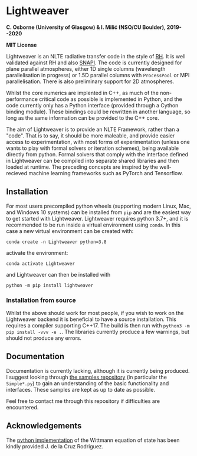 # Lightweaver

**C. Osborne (University of Glasgow) & I. Milić (NSO/CU Boulder), 2019--2020**

**MIT License**

Lightweaver is an NLTE radiative transfer code in the style of [RH](https://github.com/ITA-Solar/rh).
It is well validated against RH and also [SNAPI](https://github.com/ivanzmilic/snapi).
The code is currently designed for plane parallel atmospheres, either 1D single columns (wavelength parallelisation in progress) or 1.5D parallel columns with `ProcessPool` or MPI parallelisation.
There is also preliminary support for 2D atmospheres.

Whilst the core numerics are implented in C++, as much of the non-performance critical code as possible is implemented in Python, and the code currently only has a Python interface (provided through a Cython binding module).
These bindings could be rewritten in another language, so long as the same information can be provided to the C++ core.

The aim of Lightweaver is to provide an NLTE Framework, rather than a "code".
That is to say, it should be more maleable, and provide easier access to experimentation, with most forms of experimentation (unless one wants to play with formal solvers or iteration schemes), being available directly from python.
Formal solvers that comply with the interface defined in Lightweaver can be compiled into separate shared libraries and then loaded at runtime.
The preceding concepts are inspired by the well-recieved machine learning frameworks such as PyTorch and Tensorflow.

## Installation

For most users precompiled python wheels (supporting modern Linux, Mac, and Windows 10 systems) can be installed from `pip` and are the easiest way to get started with Lightweaver.
Lightweaver requires python 3.7+, and it is recommended to be run inside a virtual environment using `conda`.
In this case a new virtual environment can be created with:
```
conda create -n Lightweaver python=3.8
```
activate the environment:
```
conda activate Lightweaver
```
and Lightweaver can then be installed with
```
python -m pip install lightweaver
```

### Installation from source

Whilst the above should work for most people, if you wish to work on the Lightweaver backend it is beneficial to have a source installation.
This requires a compiler supporting C++17.
The build is then run with `python3 -m pip install -vvv -e .`.
The libraries currently produce a few warnings, but should not produce any errors.

## Documentation

Documentation is currently lacking, although it is currently being produced.
I suggest looking through [the samples repository](https://github.com/Goobley/LightweaverSamples) (in particular the `Simple*.py`) to gain an understanding of the basic functionality and interfaces.
These samples are kept as up to date as possible.

Feel free to contact me through this repository if difficulties are encountered.

## Acknowledgements

The [python implementation](https://github.com/jaimedelacruz/witt) of the Wittmann equation of state has been kindly provided J. de la Cruz Rodriguez.
